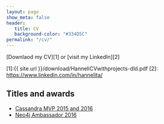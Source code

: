 ```yaml
---
layout: page
show_meta: false
header:
   title: CV
   background-color: "#334D5C"
permalink: "/cv/"
---
```

[Downlaod my CV][1] or [visit my LinkedIn][2]

[1]:{{ site.url }}/download/HanneliCVwithprojects-dld.pdf
[2]: https://www.linkedin.com/in/hannelita/

## Titles and awards

* [Cassandra MVP 2015 and 2016](https://academy.datastax.com/planet-cassandra/mvps)
* [Neo4j Ambassador 2016](https://neo4j.com/ambassador/?ref=blog)